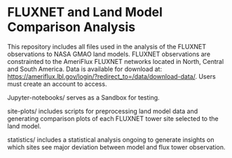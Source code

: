 # FLUXNET and Land Model Comparison Analysis

This repository includes all files used in the analysis of the FLUXNET observations to NASA GMAO land models.
FLUXNET observations are constrainted to the AmeriFlux FLUXNET networks located in North, Central and South America. Data is available for download at: https://ameriflux.lbl.gov/login/?redirect_to=/data/download-data/. Users must create an account to access.

Jupyter-notebooks/ serves as a Sandbox for testing.

site-plots/ includes scripts for preprocessing land model data and generating comparison plots of each FLUXNET tower site selected to the land model.

statistics/ includes a statistical analysis ongoing to generate insights on which sites see major deviation between model and flux tower observation.
